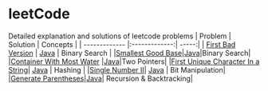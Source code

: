 # leetCode
Detailed explanation and solutions of leetcode problems
| Problem       | Solution           | Concepts  |
| ------------- |:-------------:| -----:|
| [First Bad Version](https://leetcode.com/problems/first-bad-version/)     | [Java](https://github.com/kshitijmishra23/leetCode/blob/master/java/BadVersion.java) | Binary Search |
|[Smallest Good Base](https://leetcode.com/problems/smallest-good-base/)|[Java](https://github.com/kshitijmishra23/leetCode/blob/master/java/SmallestGoodBase.java)|Binary Search|
|[Container With Most Water](https://leetcode.com/problems/container-with-most-water/) |[Java](https://github.com/kshitijmishra23/leetCode/blob/master/java/ContainerWithMostWater.java)|Two Pointers|
|[First Unique Character In a String](https://leetcode.com/problems/first-unique-character-in-a-string/)| [Java](https://github.com/kshitijmishra23/leetCode/blob/master/java/FirstUniqCharacter.java) | Hashing |
|[Single Number II](https://leetcode.com/problems/single-number-ii/)| [Java](https://github.com/kshitijmishra23/leetCode/blob/master/java/SingleNumberII.java) | Bit Manipulation|
|[Generate Parentheses](https://leetcode.com/problems/generate-parentheses/)|[Java](https://github.com/kshitijmishra23/leetCode/blob/master/java/GenerateParentheses.java)| Recursion & Backtracking|


